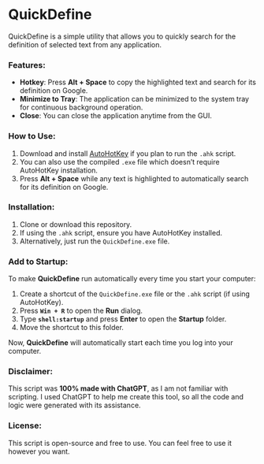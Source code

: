 # QuickDefine

QuickDefine is a simple utility that allows you to quickly search for the definition of selected text from any application.

### Features:
- **Hotkey**: Press **Alt + Space** to copy the highlighted text and search for its definition on Google.
- **Minimize to Tray**: The application can be minimized to the system tray for continuous background operation.
- **Close**: You can close the application anytime from the GUI.

### How to Use:
1. Download and install [AutoHotKey](https://www.autohotkey.com/) if you plan to run the `.ahk` script.
2. You can also use the compiled `.exe` file which doesn’t require AutoHotKey installation.
3. Press **Alt + Space** while any text is highlighted to automatically search for its definition on Google.

### Installation:
1. Clone or download this repository.
2. If using the `.ahk` script, ensure you have AutoHotKey installed.
3. Alternatively, just run the `QuickDefine.exe` file.

### Add to Startup:
To make **QuickDefine** run automatically every time you start your computer:
1. Create a shortcut of the `QuickDefine.exe` file or the `.ahk` script (if using AutoHotKey).
2. Press **`Win + R`** to open the **Run** dialog.
3. Type **`shell:startup`** and press **Enter** to open the **Startup** folder.
4. Move the shortcut to this folder.

Now, **QuickDefine** will automatically start each time you log into your computer.

### Disclaimer:
This script was **100% made with ChatGPT**, as I am not familiar with scripting. I used ChatGPT to help me create this tool, so all the code and logic were generated with its assistance.

### License:
This script is open-source and free to use. You can feel free to use it however you want.
